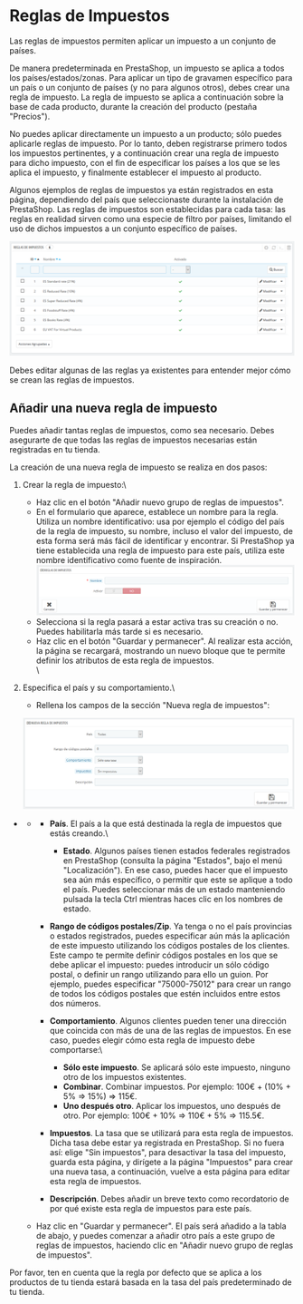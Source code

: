 # Reglas de Impuestos

Las reglas de impuestos permiten aplicar un impuesto a un conjunto de países.

De manera predeterminada en PrestaShop, un impuesto se aplica a todos los países/estados/zonas. Para aplicar un tipo de gravamen específico para un país o un conjunto de países (y no para algunos otros), debes crear una regla de impuesto. La regla de impuesto se aplica a continuación sobre la base de cada producto, durante la creación del producto (pestaña "Precios").

No puedes aplicar directamente un impuesto a un producto; sólo puedes aplicarle reglas de impuesto. Por lo tanto, deben registrarse primero todos los impuestos pertinentes, y a continuación crear una regla de impuesto para dicho impuesto, con el fin de especificar los países a los que se les aplica el impuesto, y finalmente establecer el impuesto al producto.

Algunos ejemplos de reglas de impuestos ya están registrados en esta página, dependiendo del país que seleccionaste durante la instalación de PrestaShop. Las reglas de impuestos son establecidas para cada tasa: las reglas en realidad sirven como una especie de filtro por países, limitando el uso de dichos impuestos a un conjunto específico de países.

![](../../../../.gitbook/assets/54265366.png)

Debes editar algunas de las reglas ya existentes para entender mejor cómo se crean las reglas de impuestos.

## Añadir una nueva regla de impuesto <a href="reglasdeimpuestos-anadirunanuevaregladeimpuesto" id="reglasdeimpuestos-anadirunanuevaregladeimpuesto"></a>

Puedes añadir tantas reglas de impuestos, como sea necesario. Debes asegurarte de que todas las reglas de impuestos necesarias están registradas en tu tienda.

La creación de una nueva regla de impuesto se realiza en dos pasos:

1. Crear la regla de impuesto:\

   * Haz clic en el botón "Añadir nuevo grupo de reglas de impuestos".
   * En el formulario que aparece, establece un nombre para la regla. Utiliza un nombre identificativo: usa por ejemplo el código del país de la regla de impuesto, su nombre, incluso el valor del impuesto, de esta forma será más fácil de identificar y encontrar. Si PrestaShop ya tiene establecida una regla de impuesto para este país, utiliza este nombre identificativo como fuente de inspiración.\
     ![](../../../../.gitbook/assets/54265368.png)
   * Selecciona si la regla pasará a estar activa tras su creación o no. Puedes habilitarla más tarde si es necesario.
   * Haz clic en el botón "Guardar y permanecer". Al realizar esta acción, la página se recargará, mostrando un nuevo bloque que te permite definir los atributos de esta regla de impuestos.\
     \

2.  Especifica el país y su comportamiento.\


    * Rellena los campos de la sección "Nueva regla de impuestos":

    ![](../../../../.gitbook/assets/54265373.png)

*
  *
    * **País**. El país a la que está destinada la regla de impuestos que estás creando.\

      * **Estado**. Algunos países tienen estados federales registrados en PrestaShop (consulta la página "Estados", bajo el menú "Localización"). En ese caso, puedes hacer que el impuesto sea aún más específico, o permitir que este se aplique a todo el país. Puedes seleccionar más de un estado manteniendo pulsada la tecla Ctrl mientras haces clic en los nombres de estado.
    * **Rango de códigos postales/Zip**. Ya tenga o no el país provincias o estados registrados, puedes especificar aún más la aplicación de este impuesto utilizando los códigos postales de los clientes. Este campo te permite definir códigos postales en los que se debe aplicar el impuesto: puedes introducir un sólo código postal, o definir un rango utilizando para ello un guion. Por ejemplo, puedes especificar "75000-75012" para crear un rango de todos los códigos postales que estén incluidos entre estos dos números.
    * **Comportamiento**. Algunos clientes pueden tener una dirección que coincida con más de una de las reglas de impuestos. En ese caso, puedes elegir cómo esta regla de impuesto debe comportarse:\

      * **Sólo este impuesto**. Se aplicará sólo este impuesto, ninguno otro de los impuestos existentes.
      * **Combinar**. Combinar impuestos. Por ejemplo: 100€ + (10% + 5% => 15%) => 115€.
      * **Uno después otro**. Aplicar los impuestos, uno después de otro. Por ejemplo: 100€ + 10% => 110€ + 5% => 115.5€.
    * **Impuestos**. La tasa que se utilizará para esta regla de impuestos. Dicha tasa debe estar ya registrada en PrestaShop. Si no fuera así: elige "Sin impuestos", para desactivar la tasa del impuesto, guarda esta página, y dirígete a la página "Impuestos" para crear una nueva tasa, a continuación, vuelve a esta página para editar esta regla de impuestos.
    * **Descripción**. Debes añadir un breve texto como recordatorio de por qué existe esta regla de impuestos para este país.
  * Haz clic en "Guardar y permanecer". El país será añadido a la tabla de abajo, y puedes comenzar a añadir otro país a este grupo de reglas de impuestos, haciendo clic en "Añadir nuevo grupo de reglas de impuestos".

Por favor, ten en cuenta que la regla por defecto que se aplica a los productos de tu tienda estará basada en la tasa del país predeterminado de tu tienda.
